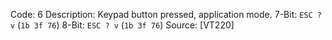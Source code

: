 Code: 6
Description: Keypad button pressed, application mode.
7-Bit: `ESC ? v` (`1b 3f 76`)
8-Bit: `ESC ? v` (`1b 3f 76`)
Source: [VT220]

